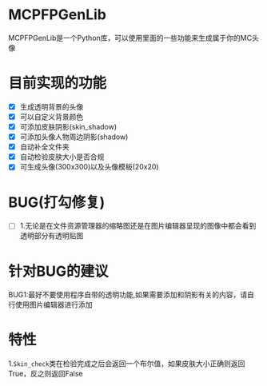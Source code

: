 # MCPFPGenLib
MCPFPGenLib是一个Python库，可以使用里面的一些功能来生成属于你的MC头像
# 目前实现的功能
- [x] 生成透明背景的头像
- [x] 可以自定义背景颜色
- [x] 可添加皮肤阴影(skin_shadow)
- [x] 可添加头像人物周边阴影(shadow)
- [x] 自动补全文件夹
- [x] 自动检验皮肤大小是否合规
- [x] 可生成头像(300x300)以及头像模板(20x20)
# BUG(打勾修复)
- [ ] 1.无论是在文件资源管理器的缩略图还是在图片编辑器呈现的图像中都会看到透明部分有透明贴图
# 针对BUG的建议
BUG1:最好不要使用程序自带的透明功能,如果需要添加和阴影有关的内容，请自行使用图片编辑器进行添加
# 特性
1.`Skin_check`类在检验完成之后会返回一个布尔值，如果皮肤大小正确则返回True，反之则返回False
